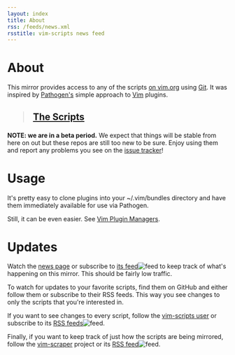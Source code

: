 ```yaml
---
layout: index
title: About
rss: /feeds/news.xml
rsstitle: vim-scripts news feed
---
```


# About

This mirror provides access to any of the scripts
[on vim.org](http://www.vim.org/scripts/) using
[Git](http://git-scm.com/).
It was inspired by
[Pathogen's](http://github.com/tpope/vim-pathogen)
simple approach to
[Vim](http://vim.org/) plugins.

<h2><blockquote><a href="/scripts.html">The Scripts</a></blockquote></h2>

**NOTE: we are in a beta period.**
We expect that things will be stable from here on out but these repos
are still too new to be sure.  Enjoy using them and report
any problems you see on the [issue tracker](http://github.com/vim-scripts/vim-scraper/issues)!


# Usage

It's pretty easy to clone plugins into your ~/.vim/bundles directory
and have them immediately available for use via Pathogen.

Still, it can be even easier.  See [Vim Plugin Managers](/tools.html).


# Updates

Watch the [news page](/news.html) or subscribe to
[its feed](/feeds/news.xml)![feed](http://github.com/images/icons/feed.png)
to keep track of what's happening on this mirror.  This should be
fairly low traffic.

To watch for updates to your favorite scripts, find them on GitHub
and either follow them or subscribe to their RSS feeds.  This way
you see changes to only the scripts that you're interested in.

If you want to see changes to every script, follow the
[vim-scripts user](http://github.com/vim-scripts/)
or subscribe to its
[RSS feeds](http://github.com/vim-scripts.atom)![feed](http://github.com/images/icons/feed.png).

Finally, if you want to keep track of just how the scripts are being
mirrored, follow the [vim-scraper](http://github.com/vim-scripts/vim-scraper)
project or its
[RSS feed](http://github.com/vim-scripts/vim-scraper/commits/master.atom)![feed](http://github.com/images/icons/feed.png).

